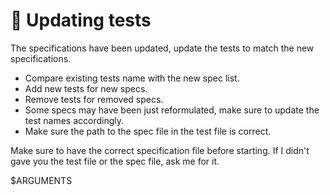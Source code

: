 # 🧪 Updating tests

The specifications have been updated, update the tests to match the new specifications.

- Compare existing tests name with the new spec list.
- Add new tests for new specs.
- Remove tests for removed specs.
- Some specs may have been just reformulated, make sure to update the test names accordingly.
- Make sure the path to the spec file in the test file is correct.

Make sure to have the correct specification file before starting.
If I didn't gave you the test file or the spec file, ask me for it.

$ARGUMENTS
